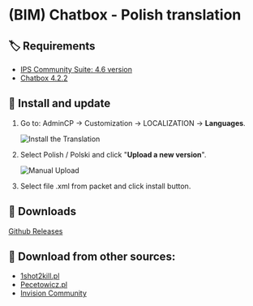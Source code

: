 # (BIM) Chatbox - Polish translation

## 🏷️ Requirements

- [IPS Community Suite: 4.6 version](https://invisioncommunity.com/)
- [Chatbox 4.2.2](https://invisioncommunity.com/files/file/7465-chatbox-free/)

## 🧰 Install and update

1. Go to: AdminCP -> Customization -> LOCALIZATION -> **Languages**.

   ![Install the Translation](https://files.axendev.net/github/lang/acpLang.png)
2. Select Polish / Polski and click "**Upload a new version**".

   ![Manual Upload](https://files.axendev.net/github/lang/uploadNewVersion.png)
3. Select file .xml from packet and click install button.

## 🔗 Downloads
[Github Releases](//github.com/PawelCode/ips-lang-polish-chatbox/releases)

## 🔌 Download from other sources:
- [1shot2kill.pl](https://1shot2kill.pl/topic/110346-spolszczenie-bim-chatbox-free-invision-community/)
- [Pecetowicz.pl](https://www.pecetowicz.pl/topic/spolszczenie-aplikacji-chatbox-free-invision-commnity-95269)
- [Invision Community](https://invisioncommunity.com/files/file/9961-bim-chatbox-free-polish-translation/)
